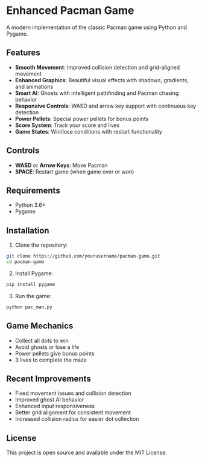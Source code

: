 # Enhanced Pacman Game

A modern implementation of the classic Pacman game using Python and Pygame.

## Features

- **Smooth Movement**: Improved collision detection and grid-aligned movement
- **Enhanced Graphics**: Beautiful visual effects with shadows, gradients, and animations
- **Smart AI**: Ghosts with intelligent pathfinding and Pacman chasing behavior
- **Responsive Controls**: WASD and arrow key support with continuous key detection
- **Power Pellets**: Special power pellets for bonus points
- **Score System**: Track your score and lives
- **Game States**: Win/lose conditions with restart functionality

## Controls

- **WASD** or **Arrow Keys**: Move Pacman
- **SPACE**: Restart game (when game over or won)

## Requirements

- Python 3.6+
- Pygame

## Installation

1. Clone the repository:
```bash
git clone https://github.com/yourusername/pacman-game.git
cd pacman-game
```

2. Install Pygame:
```bash
pip install pygame
```

3. Run the game:
```bash
python pac_man.py
```

## Game Mechanics

- Collect all dots to win
- Avoid ghosts or lose a life
- Power pellets give bonus points
- 3 lives to complete the maze

## Recent Improvements

- Fixed movement issues and collision detection
- Improved ghost AI behavior
- Enhanced input responsiveness
- Better grid alignment for consistent movement
- Increased collision radius for easier dot collection

## License

This project is open source and available under the MIT License.
